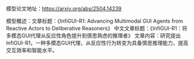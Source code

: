 模型论文地址：https://arxiv.org/abs/2504.14239

模型概述：文章标题：《InfiGUI-R1: Advancing Multimodal GUI Agents from Reactive Actors to Deliberative Reasoners》
中文文章标题：《InfiGUI-R1：将多模态GUI代理从反应性角色提升到慎思熟虑的推理者》
文章内容：研究提出InfiGUI-R1，一种多模态GUI代理，从反应性行为转变为具备慎思推理能力，提高交互效率和智能水平。
